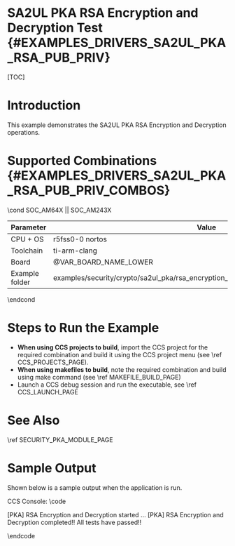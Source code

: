 # SA2UL PKA RSA Encryption and Decryption Test {#EXAMPLES_DRIVERS_SA2UL_PKA_RSA_PUB_PRIV}

[TOC]

# Introduction

This example demonstrates the SA2UL PKA RSA Encryption and Decryption operations.

# Supported Combinations {#EXAMPLES_DRIVERS_SA2UL_PKA_RSA_PUB_PRIV_COMBOS}

\cond SOC_AM64X || SOC_AM243X

 Parameter      | Value
 ---------------|-----------
 CPU + OS       | r5fss0-0 nortos
 Toolchain      | ti-arm-clang
 Board          | @VAR_BOARD_NAME_LOWER
 Example folder | examples/security/crypto/sa2ul_pka/rsa_encryption_decryption/rsa_encryption_decryption.c
\endcond

# Steps to Run the Example

- **When using CCS projects to build**, import the CCS project for the required combination
  and build it using the CCS project menu (see \ref CCS_PROJECTS_PAGE).
- **When using makefiles to build**, note the required combination and build using
  make command (see \ref MAKEFILE_BUILD_PAGE)
- Launch a CCS debug session and run the executable, see \ref CCS_LAUNCH_PAGE

# See Also

\ref SECURITY_PKA_MODULE_PAGE

# Sample Output

Shown below is a sample output when the application is run.


CCS Console:
\code

[PKA] RSA Encryption and Decryption started ...
[PKA] RSA Encryption and Decryption completed!!
All tests have passed!!

\endcode